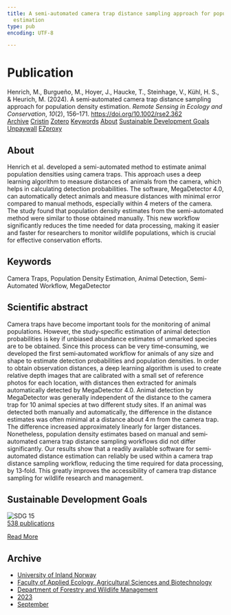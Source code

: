 ```yaml
---
title: A semi‐automated camera trap distance sampling approach for population density
  estimation
type: pub
encoding: UTF-8

---
```

<h1>Publication</h1>
<article id="csl-bib-container-9I32EAM4" class="csl-bib-container">
  <div class="csl-bib-body"> <div class="csl-entry">Henrich, M., Burgueño, M., Hoyer, J., Haucke, T., Steinhage, V., Kühl, H. S., &#38; Heurich, M. (2024). A semi‐automated camera trap distance sampling approach for population density estimation. <i>Remote Sensing in Ecology and Conservation</i>, <i>10</i>(2), 156–171. <a href="https://doi.org/10.1002/rse2.362">https://doi.org/10.1002/rse2.362</a></div> </div>
  <div class="csl-bib-buttons">
    <a href="#taxonomy-article-9I32EAM4" alt="archive" class="csl-bib-button">Archive</a>
    <a href="https://app.cristin.no/results/show.jsf?id=2174215" alt="Cristin" class="csl-bib-button">Cristin</a>
    <a href="http://zotero.org/groups/5881554/items/9I32EAM4" alt="Zotero" class="csl-bib-button">Zotero</a>
    <a href="#keywords-article-9I32EAM4" alt="keywords" class="csl-bib-button">Keywords</a>
    <a href="#about-article-9I32EAM4" alt="about_pub" class="csl-bib-button">About</a>
    <a href="#sdg-article-9I32EAM4" alt="sdg" class="csl-bib-button">Sustainable Development Goals</a>
    <a href="https://onlinelibrary.wiley.com/doi/pdfdirect/10.1002/rse2.362" alt="Unpaywall" class="csl-bib-button">Unpaywall</a>
    <a href="https://onlinelibrary.wiley.com/doi/pdfdirect/10.1002/rse2.362" alt="EZproxy" class="csl-bib-button">EZproxy</a>
  </div>
  <div id="csl-bib-meta-container-9I32EAM4"></div>
</article>
<div id="csl-bib-meta-9I32EAM4" class="csl-bib-meta">
  <article id="about-article-9I32EAM4" class="about_pub-article">
    <h1>About</h1>
    Henrich et al. developed a semi-automated method to estimate animal population densities using camera traps. This approach uses a deep learning algorithm to measure distances of animals from the camera, which helps in calculating detection probabilities. The software, MegaDetector 4.0, can automatically detect animals and measure distances with minimal error compared to manual methods, especially within 4 meters of the camera. The study found that population density estimates from the semi-automated method were similar to those obtained manually. This new workflow significantly reduces the time needed for data processing, making it easier and faster for researchers to monitor wildlife populations, which is crucial for effective conservation efforts.
  </article>
  <article id="keywords-article-9I32EAM4" class="keywords-article">
    <h1>Keywords</h1>
    Camera Traps, Population Density Estimation, Animal Detection, Semi-Automated Workflow, MegaDetector
  </article>
  <article id="abstract-article-9I32EAM4" class="abstract-article">
    <h1>Scientific abstract</h1>
    Camera traps have become important tools for the monitoring of animal populations. However, the study‐specific estimation of animal detection probabilities is key if unbiased abundance estimates of unmarked species are to be obtained. Since this process can be very time‐consuming, we developed the first semi‐automated workflow for animals of any size and shape to estimate detection probabilities and population densities. In order to obtain observation distances, a deep learning algorithm is used to create relative depth images that are calibrated with a small set of reference photos for each location, with distances then extracted for animals automatically detected by MegaDetector 4.0. Animal detection by MegaDetector was generally independent of the distance to the camera trap for 10 animal species at two different study sites. If an animal was detected both manually and automatically, the difference in the distance estimates was often minimal at a distance about 4 m from the camera trap. The difference increased approximately linearly for larger distances. Nonetheless, population density estimates based on manual and semi‐automated camera trap distance sampling workflows did not differ significantly. Our results show that a readily available software for semi‐automated distance estimation can reliably be used within a camera trap distance sampling workflow, reducing the time required for data processing, by 13‐fold. This greatly improves the accessibility of camera trap distance sampling for wildlife research and management.
  </article>
  <article id="sdg-article-9I32EAM4" class="sdg-article">
    <h1>Sustainable Development Goals</h1>
    <div class="sdg-container"><div id="sdg15" class="sdg">
        <img src="{{< params subfolder >}}images/sdg/sdg15_en.png" class="image" alt="SDG 15">
        <div class="sdg-overlay">
          <a href="/en/archive/?key=?sdg=15#archive" class="sdg-publication-count"><span>538</span> publications</a>
          <p><a href="https://sdgs.un.org/goals/goal15" class="sdg-read-more">Read More</a></p>
        </div>
      </div></div>
  </article>
  <article id="taxonomy-article-9I32EAM4" class="taxonomy-article">
    <h1>Archive</h1>
    <ul>
      <li>
        <a href="/en/archive/?key=3DCRN523">University of Inland Norway</a>
      </li>
      <li>
        <a href="/en/archive/?key=T77LXH6D">Faculty of Applied Ecology, Agricultural Sciences and Biotechnology</a>
      </li>
      <li>
        <a href="/en/archive/?key=7TRARPE3">Department of Forestry and Wildlife Management</a>
      </li>
      <li>
        <a href="/en/archive/?key=WXLLSUEU">2023</a>
      </li>
      <li>
        <a href="/en/archive/?key=AGMKHRCB">September</a>
      </li>
    </ul>
  </article>
</div>
